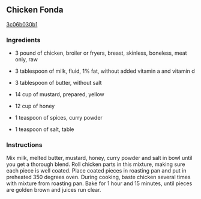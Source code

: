## Chicken Fonda

[3c06b030b1](http://www.food.com/recipe/chicken-fonda-114698)

### Ingredients

 - 3 pound of chicken, broiler or fryers, breast, skinless, boneless, meat only, raw

 - 3 tablespoon of milk, fluid, 1% fat, without added vitamin a and vitamin d

 - 3 tablespoon of butter, without salt

 - 14 cup of mustard, prepared, yellow

 - 12 cup of honey

 - 1 teaspoon of spices, curry powder

 - 1 teaspoon of salt, table

### Instructions

Mix milk, melted butter, mustard, honey, curry powder and salt in bowl until you get a thorough blend. Roll chicken parts in this mixture, making sure each piece is well coated. Place coated pieces in roasting pan and put in preheated 350 degrees oven. During cooking, baste chicken several times with mixture from roasting pan. Bake for 1 hour and 15 minutes, until pieces are golden brown and juices run clear.